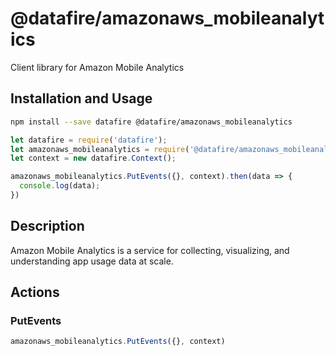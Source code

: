 # @datafire/amazonaws_mobileanalytics

Client library for Amazon Mobile Analytics

## Installation and Usage
```bash
npm install --save datafire @datafire/amazonaws_mobileanalytics
```

```js
let datafire = require('datafire');
let amazonaws_mobileanalytics = require('@datafire/amazonaws_mobileanalytics').actions;
let context = new datafire.Context();

amazonaws_mobileanalytics.PutEvents({}, context).then(data => {
  console.log(data);
})
```

## Description
Amazon Mobile Analytics is a service for collecting, visualizing, and understanding app usage data at scale.

## Actions
### PutEvents



```js
amazonaws_mobileanalytics.PutEvents({}, context)
```


